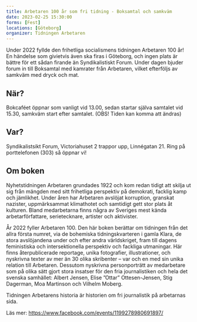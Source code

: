 ```yaml
---
title: Arbetaren 100 år som fri tidning - Boksamtal och samkväm
date: 2023-02-25 15:30:00
forms: [Fest]
locations: [Göteborg]
organizer: Tidningen Arbetaren
---
```

Under 2022 fyllde den frihetliga socialismens tidningen Arbetaren 100 år! En händelse som givietvis även ska firas i Göteborg, och ingen plats är bättre för ett sådan firande än Syndikalistiskt Forum. Under dagen bjuder forum in till Boksamtal med kamrater från Arbetaren, vilket efterföljs av samkväm med dryck och mat.

## När?
Bokcaféet öppnar som vanligt vid 13.00, sedan startar själva samtalet vid 15.30, samkväm start efter samtalet. (OBS! Tiden kan komma att ändras)

## Var?
Syndikalistsikt Forum, Victoriahuset 2 trappor upp, Linnégatan 21. Ring på porttelefonen (303) så öppnar vi!

## Om boken
Nyhetstidningen Arbetaren grundades 1922 och kom redan tidigt att skilja ut sig från mängden med sitt frihetliga perspektiv på demokrati, facklig kamp och jämlikhet. Under åren har Arbetaren avslöjat korruption, granskat nazister, uppmärksammat klimathotet och samtidigt gett stor plats åt kulturen. Bland medarbetarna finns några av Sveriges mest kända arbetarförfattare, serietecknare, artister och aktivister.

År 2022 fyller Arbetaren 100. Den här boken berättar om tidningen från det allra första numret, via de bohemiska tidningskvarteren i gamla Klara, de stora avslöjandena under och efter andra världskriget, fram till dagens feministiska och intersektionella perspektiv och fackliga utmaningar. Här finns återpublicerade reportage, unika fotografier, illustrationer, och nyskrivna texter av mer än 30 olika skribenter – var och en med sin unika relation till Arbetaren. Dessutom nyskrivna personporträtt av medarbetare som på olika sätt gjort stora insatser för den fria journalistiken och hela det svenska samhället: Albert Jensen, Elise ”Ottar” Ottesen-Jensen, Stig Dagerman, Moa Martinson och Vilhelm Moberg.

Tidningen Arbetarens historia är historien om fri journalistik på arbetarnas sida.

Läs mer: https://www.facebook.com/events/1199278980691897/